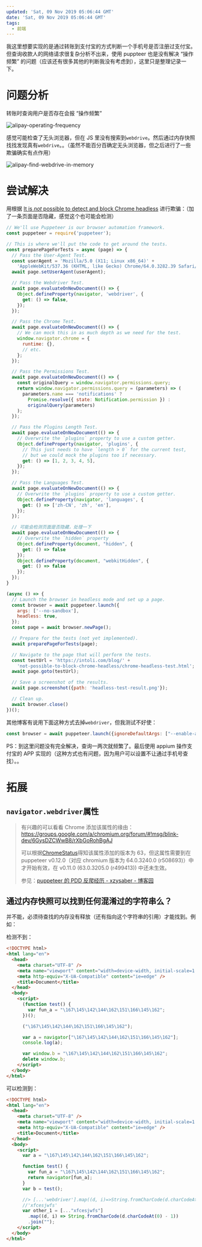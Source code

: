 ```yaml
---
updated: 'Sat, 09 Nov 2019 05:06:44 GMT'
date: 'Sat, 09 Nov 2019 05:06:44 GMT'
tags:
  - 前端
---
```


我这里想要实现的是通过转账到支付宝的方式判断一个手机号是否注册过支付宝。但查询收款人的网络请求很复杂分析不出来，使用 puppteer 也是没有解决 “操作频繁” 的问题（应该还有很多其他的判断我没有考虑到），这里只是整理记录一下。

# 问题分析

转账时查询用户是否存在会报 “操作频繁”

![alipay-operating-frequency](./images/alipay-operating-frequency.png)

感觉可能检查了无头浏览器，但在 JS 里没有搜索到`webdrive`。然后通过内存快照找找发现真有`webdrive`。。（虽然不能百分百确定无头浏览器，但之后进行了一些欺骗确实有点作用）

![alipay-find-webdrive-in-memory](./images/alipay-find-webdrive-in-memory.png)

# 尝试解决

用根据 [It is *not* possible to detect and block Chrome headless](https://intoli.com/blog/not-possible-to-block-chrome-headless/) 进行欺骗：（加了一条页面是否隐藏，感觉这个也可能会检测）

```js
// We'll use Puppeteer is our browser automation framework.
const puppeteer = require('puppeteer');

// This is where we'll put the code to get around the tests.
const preparePageForTests = async (page) => {
  // Pass the User-Agent Test.
  const userAgent = 'Mozilla/5.0 (X11; Linux x86_64)' +
    'AppleWebKit/537.36 (KHTML, like Gecko) Chrome/64.0.3282.39 Safari/537.36';
  await page.setUserAgent(userAgent);

  // Pass the Webdriver Test.
  await page.evaluateOnNewDocument(() => {
    Object.defineProperty(navigator, 'webdriver', {
      get: () => false,
    });
  });

  // Pass the Chrome Test.
  await page.evaluateOnNewDocument(() => {
    // We can mock this in as much depth as we need for the test.
    window.navigator.chrome = {
      runtime: {},
      // etc.
    };
  });

  // Pass the Permissions Test.
  await page.evaluateOnNewDocument(() => {
    const originalQuery = window.navigator.permissions.query;
    return window.navigator.permissions.query = (parameters) => (
      parameters.name === 'notifications' ?
        Promise.resolve({ state: Notification.permission }) :
        originalQuery(parameters)
    );
  });

  // Pass the Plugins Length Test.
  await page.evaluateOnNewDocument(() => {
    // Overwrite the `plugins` property to use a custom getter.
    Object.defineProperty(navigator, 'plugins', {
      // This just needs to have `length > 0` for the current test,
      // but we could mock the plugins too if necessary.
      get: () => [1, 2, 3, 4, 5],
    });
  });

  // Pass the Languages Test.
  await page.evaluateOnNewDocument(() => {
    // Overwrite the `plugins` property to use a custom getter.
    Object.defineProperty(navigator, 'languages', {
      get: () => ['zh-CN', 'zh', 'en'],
    });
  });

  // 可能会检测页面是否隐藏，处理一下
  await page.evaluateOnNewDocument(() => {
    // Overwrite the `hidden` property
    Object.defineProperty(document, "hidden", {
      get: () => false
    });
    Object.defineProperty(document, "webkitHidden", {
      get: () => false
    });
  });
}

(async () => {
  // Launch the browser in headless mode and set up a page.
  const browser = await puppeteer.launch({
    args: ['--no-sandbox'],
    headless: true,
  });
  const page = await browser.newPage();

  // Prepare for the tests (not yet implemented).
  await preparePageForTests(page);

  // Navigate to the page that will perform the tests.
  const testUrl = 'https://intoli.com/blog/' +
    'not-possible-to-block-chrome-headless/chrome-headless-test.html';
  await page.goto(testUrl);

  // Save a screenshot of the results.
  await page.screenshot({path: 'headless-test-result.png'});

  // Clean up.
  await browser.close()
})();
```

其他博客有说用下面这种方式去掉`webdriver`，但我测试不好使：

```js
const browser = await puppeteer.launch({ignoreDefaultArgs: ["--enable-automation"]});
```

PS：到这里问题没有完全解决，查询一两次就频繁了。最后使用 appium 操作支付宝的 APP 实现的（这种方式也有问题，因为用户可以设置不让通过手机号查找）。。

# 拓展

## `navigator.webdriver`属性

> 有兴趣的可以看看 Chrome 添加该属性的缘由：<https://groups.google.com/a/chromium.org/forum/#!msg/blink-dev/6GysDZCWwB8/rXbGoRohBgAJ>
>
> 可以根据[ChromeStatus](https://www.chromestatus.com/feature/6216034532982784)得知该属性添加的版本为 63，但这属性需要到在 puppeteer v0.12.0（对应 chromium 版本为 64.0.3240.0 (r508693)）中才开始有效，在 v0.11.0 (63.0.3205.0 (r499413)) 中还未生效。
>
> 参见：[puppeteer 的 PDD 反爬经历 - xzysaber - 博客园](https://www.cnblogs.com/xzysaber/p/9719493.html)

## 通过内存快照可以找到任何混淆过的字符串么？

并不能，必须待查找的内存没有释放（还有指向这个字符串的引用）才能找到。例如：

检测不到：

```html
<!DOCTYPE html>
<html lang="en">
  <head>
    <meta charset="UTF-8" />
    <meta name="viewport" content="width=device-width, initial-scale=1.0" />
    <meta http-equiv="X-UA-Compatible" content="ie=edge" />
    <title>Document</title>
  </head>
  <body>
    <script>
      (function test() {
        var fun_a = "\167\145\142\144\162\151\166\145\162";
      })();

      ("\167\145\142\144\162\151\166\145\162");

      var a = navigator["\167\145\142\144\162\151\166\145\162"];
      console.log(a);

      var window.b = "\167\145\142\144\162\151\166\145\162";
      delete window.b;
    </script>
  </body>
</html>
```

可以检测到：

```html
<!DOCTYPE html>
<html lang="en">
  <head>
    <meta charset="UTF-8" />
    <meta name="viewport" content="width=device-width, initial-scale=1.0" />
    <meta http-equiv="X-UA-Compatible" content="ie=edge" />
    <title>Document</title>
  </head>
  <body>
    <script>
      var a = "\167\145\142\144\162\151\166\145\162";

      function test() {
        var fun_a = "\167\145\142\144\162\151\166\145\162";
        return navigator[fun_a];
      }
      var b = test();

      //> [...'webdriver'].map((d, i)=>String.fromCharCode(d.charCodeAt(0) + 1)).join('')
      //'xfcesjwfs'
      var other_1 = [..."xfcesjwfs"]
        .map((d, i) => String.fromCharCode(d.charCodeAt(0) - 1))
        .join("");
    </script>
  </body>
</html>
```
